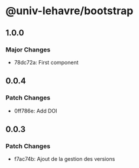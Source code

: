 # @univ-lehavre/bootstrap

## 1.0.0

### Major Changes

- 78dc72a: First component

## 0.0.4

### Patch Changes

- 0ff786e: Add DOI

## 0.0.3

### Patch Changes

- f7ac74b: Ajout de la gestion des versions
